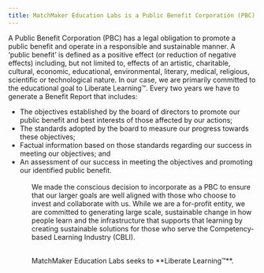 ```yaml
---
title: MatchMaker Education Labs is a Public Benefit Corporation (PBC)
---
```

A Public Benefit Corporation (PBC) has a legal obligation to promote a public benefit and operate in a responsible and sustainable manner. A ‘public benefit’ is defined as a positive effect (or reduction of negative effects) including, but not limited to, effects of an artistic, charitable, cultural, economic, educational, environmental, literary, medical, religious, scientific or technological nature. In our case, we are primarily committed to the educational goal to Liberate Learning™. Every two years we have to generate a Benefit Report that includes:

<ul>
	<li>The objectives established by the board of directors to promote our public benefit and best interests of those affected by our actions;
	<li>The standards adopted by the board to measure our progress towards these objectives;
	<li>Factual information based on those standards regarding our success in meeting our objectives; and
	<li>An assessment of our success in meeting the objectives and promoting our identified public benefit.
<ul><br/>
We made the conscious decision to incorporate as a PBC to ensure that our larger goals are well aligned with those who choose to invest and collaborate with us. While we are a for-profit entity, we are committed to generating large scale, sustainable change in how people learn and the infrastructure that supports that learning by creating sustainable solutions for those who serve the Competency-based Learning Industry (CBLI).<br/><br/>

<p class="text-center">MatchMaker Education Labs seeks to **Liberate Learning™**.</p>